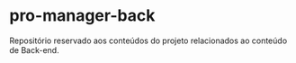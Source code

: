 # pro-manager-back
Repositório reservado aos conteúdos do projeto relacionados ao conteúdo de Back-end.
